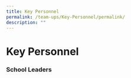 ```yaml
---
title: Key Personnel
permalink: /team-ups/Key-Personnel/permalink/
description: ""
---
```

Key Personnel
=============

### School Leaders
